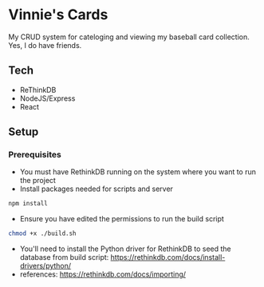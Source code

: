 # Vinnie's Cards

My CRUD system for cateloging and viewing my baseball card collection. Yes, I do have friends.

## Tech

- ReThinkDB
- NodeJS/Express
- React

## Setup

### Prerequisites

- You must have RethinkDB running on the system where you want to run the project
- Install packages needed for scripts and server

```sh
npm install
```

- Ensure you have edited the permissions to run the build script

```sh
chmod +x ./build.sh
```

- You'll need to install the Python driver for RethinkDB to seed the database from build script: https://rethinkdb.com/docs/install-drivers/python/
- references: https://rethinkdb.com/docs/importing/
